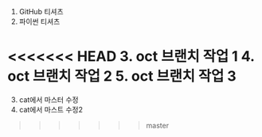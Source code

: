 1. GitHub 티셔츠
2. 파이썬 티셔츠

<<<<<<< HEAD
3. oct 브랜치 작업 1
4. oct 브랜치 작업 2
5. oct 브랜치 작업 3
=======
3. cat에서 마스터 수정
4. cat에서 마스트 수정2
>>>>>>> master
